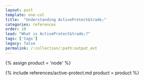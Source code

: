 ```yaml
---
layout: post
template: one-col
title:  "Understanding ActiveProtect&trade;"
categories: references
order: 10
lead: "What is ActiveProtect&trade;?"
tags: ['tags']
legacy: false
permalink: /:collection/:path:output_ext
---
```


{% assign product = 'node' %}

{% include references/active-protect.md product = product %}